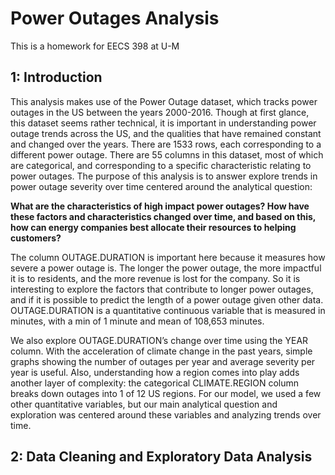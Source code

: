 # Power Outages Analysis
This is a homework for EECS 398 at U-M 

## 1: Introduction
This analysis makes use of the Power Outage dataset, which tracks power outages in the US between the years 2000-2016. Though at first glance, this dataset seems rather technical, it is important in understanding power outage trends across the US, and the qualities that have remained constant and changed over the years. There are 1533 rows, each corresponding to a different power outage. There are 55 columns in this dataset, most of which are categorical, and corresponding to a specific characteristic relating to power outages. 
	The purpose of this analysis is to answer explore trends in power outage severity over time centered around the analytical question: 
	
 **What are the characteristics of high impact power outages? How have these factors and characteristics changed over time, and based on this, how can energy companies best allocate their resources to helping customers?**
 
The column OUTAGE.DURATION is important here because it measures how severe a power outage is. The longer the power outage, the more impactful it is to residents, and the more revenue is lost for the company. So it is interesting to explore the factors that contribute to longer power outages, and if it is possible to predict the length of a power outage given other data. OUTAGE.DURATION is a quantitative continuous variable that is measured in minutes, with a min of 1 minute and mean of 108,653 minutes. 

We also explore OUTAGE.DURATION’s change over time using the YEAR column. With the acceleration of climate change in the past years, simple graphs showing the number of outages per year and average severity per year is useful. Also, understanding how a region comes into play adds another layer of complexity: the categorical CLIMATE.REGION column breaks down outages into 1 of 12 US regions. For our model, we used a few other quantitative variables, but our main analytical question and exploration was centered around these variables and analyzing trends over time. 

## 2: Data Cleaning and Exploratory Data Analysis
